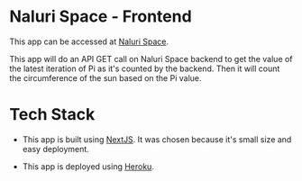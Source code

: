 # Naluri Space - Frontend
This app can be accessed at [Naluri Space].

This app will do an API GET call on Naluri Space backend to get the value of the latest iteration of Pi as it's counted by the backend. Then it will count the circumference of the sun based on the Pi value.

# Tech Stack
- This app is built using [NextJS]. It was chosen because it's small size and easy deployment.
- This app is deployed using [Heroku].


   [Naluri Space]: <https://naluri-space-frontend.herokuapp.com/>
   [NextJS]: <https://nextjs.org/>
   [Heroku]: <https://www.heroku.com/>
